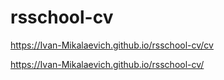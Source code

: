 # rsschool-cv
https://Ivan-Mikalaevich.github.io/rsschool-cv/cv

https://Ivan-Mikalaevich.github.io/rsschool-cv/
